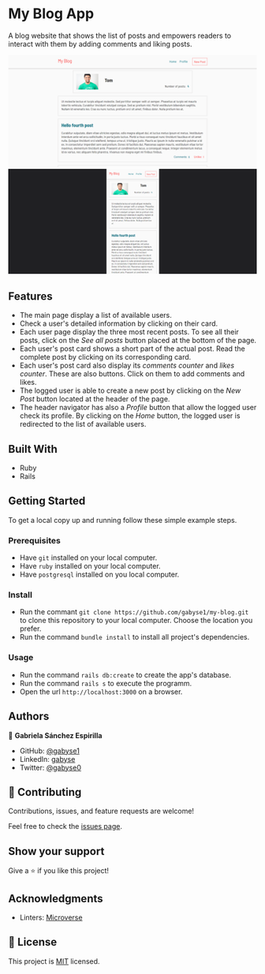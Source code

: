 # My Blog App
A blog website that shows the list of posts and empowers readers to interact with them by adding comments and liking posts.

![screenshot-desktop](mb-screenshot-desktop.png)
![screenshot-mobile](mb-screenshot-mobile.png)


## Features

- The main page display a list of available users.
- Check a user's detailed information by clicking on their card.
- Each user page display the three most recent posts. To see all their posts, click on the *See all posts* button placed at the bottom of the page.
- Each user's post card shows a short part of the actual post. Read the complete post by clicking on its corresponding card.
- Each user's post card also display its *comments counter* and *likes counter*. These are also buttons. Click on them to add comments and likes.
- The logged user is able to create a new post by clicking on the *New Post* button located at the header of the page.
- The header navigator has also a *Profile* button that allow the logged user check its profile. By clicking on the *Home* button, the logged user is redirected to the list of available users. 


## Built With

- Ruby
- Rails


## Getting Started


To get a local copy up and running follow these simple example steps.

### Prerequisites

- Have `git` installed on your local computer.
- Have `ruby` installed on your local computer.
- Have `postgresql` installed on you local computer.

### Install

- Run the commant `git clone https://github.com/gabyse1/my-blog.git` to clone this repository to your local computer. Choose the location you prefer.
- Run the command `bundle install` to install all project's dependencies.

### Usage

- Run the command `rails db:create` to create the app's database.
- Run the command `rails s` to execute the programm.
- Open the url `http://localhost:3000` on a browser.


## Authors

👤 **Gabriela Sánchez Espirilla**

- GitHub: [@gabyse1](https://github.com/gabyse1)
- LinkedIn: [gabyse](https://www.linkedin.com/in/gabyse/)
- Twitter: [@gabyse0](https://twitter.com/gabyse0)


## 🤝 Contributing

Contributions, issues, and feature requests are welcome!

Feel free to check the [issues page](../../issues/).


## Show your support

Give a ⭐️ if you like this project!


## Acknowledgments

- Linters: [Microverse](https://github.com/microverseinc/linters-config)


## 📝 License

This project is [MIT](./LICENSE) licensed.

